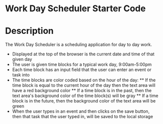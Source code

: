 # Work Day Scheduler Starter Code


# Description
The Work Day Scheduler is a scheduling application for day to day work.
* Displayed at the top of the browser is the current date and time of that given day
* The user is given time blocks for a typical work day, 9:00am-5:00pm
* Each time block has an input field that the user can enter an event or task into
* The time blocks are color coded based on the hour of the day:
** If the time block is equal to the current hour of the day then the text area will have a red background color
** If a time block is in the past, then the text area's background color of the time block(s) will be gray
** If a time block is in the future, then the background color of the text area will be green
* When the user types in an event and then clicks on the save button, then that task that the user typed in, will be saved to the local storage



